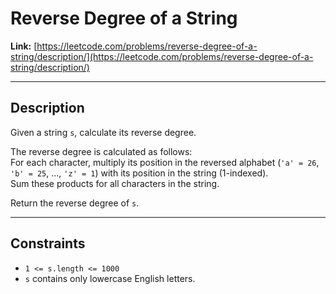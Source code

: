 # Reverse Degree of a String

**Link:** [https://leetcode.com/problems/reverse-degree-of-a-string/description/](https://leetcode.com/problems/reverse-degree-of-a-string/description/)

---

## Description

Given a string `s`, calculate its reverse degree.

The reverse degree is calculated as follows:  
For each character, multiply its position in the reversed alphabet (`'a' = 26`, `'b' = 25`, ..., `'z' = 1`) with its position in the string (1-indexed).  
Sum these products for all characters in the string.  

Return the reverse degree of `s`.

---

## Constraints

- `1 <= s.length <= 1000`  
- `s` contains only lowercase English letters.
